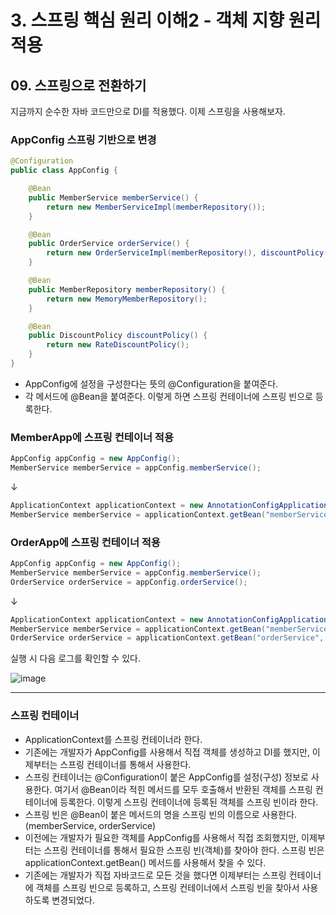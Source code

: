 # 3. 스프링 핵심 원리 이해2 - 객체 지향 원리 적용
## 09. 스프링으로 전환하기
지금까지 순수한 자바 코드만으로 DI를 적용했다. 이제 스프링을 사용해보자.
### AppConfig 스프링 기반으로 변경
```java
@Configuration
public class AppConfig {

    @Bean
    public MemberService memberService() {
        return new MemberServiceImpl(memberRepository());
    }

    @Bean
    public OrderService orderService() {
        return new OrderServiceImpl(memberRepository(), discountPolicy());
    }

    @Bean
    public MemberRepository memberRepository() {
        return new MemoryMemberRepository();
    }

    @Bean
    public DiscountPolicy discountPolicy() {
        return new RateDiscountPolicy();
    }
}
```
- AppConfig에 설정을 구성한다는 뜻의 @Configuration을 붙여준다.
- 각 메서드에 @Bean을 붙여준다. 이렇게 하면 스프링 컨테이너에 스프링 빈으로 등록한다.
### MemberApp에 스프링 컨테이너 적용
```java
AppConfig appConfig = new AppConfig();
MemberService memberService = appConfig.memberService();
```
↓
```java
ApplicationContext applicationContext = new AnnotationConfigApplicationContext(AppConfig.class);
MemberService memberService = applicationContext.getBean("memberService", MemberService.class);
```
### OrderApp에 스프링 컨테이너 적용
```java
AppConfig appConfig = new AppConfig();
MemberService memberService = appConfig.memberService();
OrderService orderService = appConfig.orderService();
```
↓
```java
ApplicationContext applicationContext = new AnnotationConfigApplicationContext(AppConfig.class);
MemberService memberService = applicationContext.getBean("memberService", MemberService.class);
OrderService orderService = applicationContext.getBean("orderService", OrderService.class);
```
실행 시 다음 로그를 확인할 수 있다.

![image](https://github.com/GYUNGAEEEE/inflearn-Spring/assets/158580466/120581d2-e89e-4946-a3d2-809702a3de3b)
***
### 스프링 컨테이너
- ApplicationContext를 스프링 컨테이너라 한다.
- 기존에는 개발자가 AppConfig를 사용해서 직접 객체를 생성하고 DI를 했지만, 이제부터는 스프링 컨테이너를 통해서 사용한다.
- 스프링 컨테이너는 @Configuration이 붙은 AppConfig를 설정(구성) 정보로 사용한다.
여기서 @Bean이라 적힌 메서드를 모두 호출해서 반환된 객체를 스프링 컨테이너에 등록한다.
이렇게 스프링 컨테이너에 등록된 객체를 스프링 빈이라 한다.
- 스프링 빈은 @Bean이 붙은 메서드의 명을 스프링 빈의 이름으로 사용한다.(memberService, orderService)
- 이전에는 개발자가 필요한 객체를 AppConfig를 사용해서 직접 조회했지만, 이제부터는 스프링 컨테이너를 통해서 필요한 스프링 빈(객체)를 찾아야 한다.
스프링 빈은 applicationContext.getBean() 메서드를 사용해서 찾을 수 있다.
- 기존에는 개발자가 직접 자바코드로 모든 것을 했다면 이제부터는 스프링 컨테이너에 객체를 스프링 빈으로 등록하고,
스프링 컨테이너에서 스프링 빈을 찾아서 사용하도록 변경되었다.
